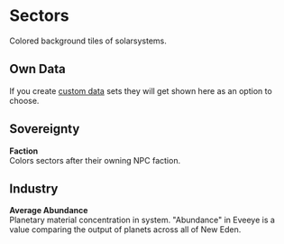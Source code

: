 # Sectors
Colored background tiles of solarsystems.

## Own Data
If you create [custom data](https://eveeyeechoes.readthedocs.io/en/latest/data/database/) sets they will get shown here as an option to choose.

## Sovereignty
**Faction**<br>
Colors sectors after their owning NPC faction.

## Industry
**Average Abundance**<br>
Planetary material concentration in system. "Abundance" in Eveeye is a value comparing the output of planets across all of New Eden.

<!--stackedit_data:
eyJoaXN0b3J5IjpbLTEyMjUzMjkwMDcsMzE4NjAzNzY3LDE4Nj
U2Njc4NDAsLTYzMTE4NDY2NywtMTgwOTc5NzI5MCwxOTI1ODM0
MDU2LC04NDkzNjEzMjcsLTEwOTQyMjY1MjgsLTEyOTg2NjQwNT
ksLTU2ODUzODEyOSw3MTQxNTg3NDEsLTY4NzkzNzUwMiwxMzA3
MTcxNTM2XX0=
-->